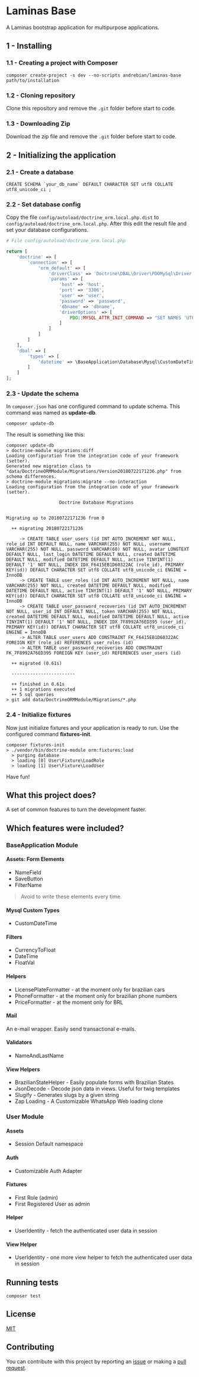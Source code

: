 # Laminas Base

A Laminas bootstrap application for multipurpose applications.

## 1 - Installing

### 1.1 - Creating a project with Composer

```shell
composer create-project -s dev --no-scripts andrebian/laminas-base path/to/installation
```

### 1.2 - Cloning repository

Clone this repository and remove the `.git` folder before start to code.

### 1.3 - Downloading Zip

Download the zip file and remove the `.git` folder before start to code.


## 2 - Initializing the application

### 2.1 - Create a database

```mysql
CREATE SCHEMA `your_db_name` DEFAULT CHARACTER SET utf8 COLLATE utf8_unicode_ci ;
```

### 2.2 - Set database config

Copy the file `config/autoload/doctrine_orm.local.php.dist` to `config/autoload/doctrine_orm.local.php`. After this 
edit the result file and set your database configurations.

```php
# File config/autoload/doctrine_orm.local.php

return [
    'doctrine' => [
        'connection' => [
            'orm_default' => [
                'driverClass' => 'Doctrine\DBAL\Driver\PDOMySql\Driver',
                'params' => [
                    'host' => 'host',
                    'port' => '3306',
                    'user' => 'user',
                    'password' => 'password',
                    'dbname' => 'dbname',
                    'driverOptions' => [
                        PDO::MYSQL_ATTR_INIT_COMMAND => "SET NAMES 'UTF8'"
                    ]
                ]
            ]
        ]
    ],
    'dbal' => [
        'types' => [
            'datetime' => \BaseApplication\Database\Mysql\CustomDateTimeType::class
        ]
    ]
];
```

### 2.3 - Update the schema

In `composer.json` has one configured command to update schema. This command was named as 
**update-db**.

```shell
composer update-db
```

The result is something like this:

```shell
composer update-db
> doctrine-module migrations:diff
Loading configuration from the integration code of your framework (setter).
Generated new migration class to "data/DoctrineORMModule/Migrations/Version20180722171236.php" from schema differences.
> doctrine-module migrations:migrate --no-interaction
Loading configuration from the integration code of your framework (setter).
                                                                    
                    Doctrine Database Migrations                    
                                                                    

Migrating up to 20180722171236 from 0

  ++ migrating 20180722171236

     -> CREATE TABLE user_users (id INT AUTO_INCREMENT NOT NULL, role_id INT DEFAULT NULL, name VARCHAR(255) NOT NULL, username VARCHAR(255) NOT NULL, password VARCHAR(60) NOT NULL, avatar LONGTEXT DEFAULT NULL, last_login DATETIME DEFAULT NULL, created DATETIME DEFAULT NULL, modified DATETIME DEFAULT NULL, active TINYINT(1) DEFAULT '1' NOT NULL, INDEX IDX_F6415EB1D60322AC (role_id), PRIMARY KEY(id)) DEFAULT CHARACTER SET utf8 COLLATE utf8_unicode_ci ENGINE = InnoDB
     -> CREATE TABLE user_roles (id INT AUTO_INCREMENT NOT NULL, name VARCHAR(255) NOT NULL, created DATETIME DEFAULT NULL, modified DATETIME DEFAULT NULL, active TINYINT(1) DEFAULT '1' NOT NULL, PRIMARY KEY(id)) DEFAULT CHARACTER SET utf8 COLLATE utf8_unicode_ci ENGINE = InnoDB
     -> CREATE TABLE user_password_recoveries (id INT AUTO_INCREMENT NOT NULL, user_id INT DEFAULT NULL, token VARCHAR(255) NOT NULL, created DATETIME DEFAULT NULL, modified DATETIME DEFAULT NULL, active TINYINT(1) DEFAULT '1' NOT NULL, INDEX IDX_7F8992A76ED395 (user_id), PRIMARY KEY(id)) DEFAULT CHARACTER SET utf8 COLLATE utf8_unicode_ci ENGINE = InnoDB
     -> ALTER TABLE user_users ADD CONSTRAINT FK_F6415EB1D60322AC FOREIGN KEY (role_id) REFERENCES user_roles (id)
     -> ALTER TABLE user_password_recoveries ADD CONSTRAINT FK_7F8992A76ED395 FOREIGN KEY (user_id) REFERENCES user_users (id)

  ++ migrated (0.61s)

  ------------------------

  ++ finished in 0.61s
  ++ 1 migrations executed
  ++ 5 sql queries
> git add data/DoctrineORMModule/Migrations/*.php

```

### 2.4 - Initialize fixtures

Now just initialize fixtures and your application is ready to run. Use the configured command **fixtures-init**.

```shell
composer fixtures-init
> ./vendor/bin/doctrine-module orm:fixtures:load
  > purging database
  > loading [0] User\Fixture\LoadRole
  > loading [1] User\Fixture\LoadUser

```

Have fun!

## What this project does?
A set of common features to turn the development faster. 




## Which features were included?

### BaseApplication Module

#### Assets: Form Elements

- NameField
- SaveButton
- FilterName

> Avoid to write these elements every time.


#### Mysql Custom Types

- CustomDateTime


#### Filters

- CurrencyToFloat
- DateTime
- FloatVal


#### Helpers

- LicensePlateFormatter - at the moment only for brazilian cars
- PhoneFormatter - at the moment only for brazilian phone numbers
- PriceFormatter - at the moment only for BRL


#### Mail

An e-mail wrapper. Easily send transactional e-mails.


#### Validators

- NameAndLastName


#### View Helpers

- BrazilianStateHelper - Easily populate forms with Brazilian States
- JsonDecode - Decode json data in views. Useful for twig templates
- Slugify - Generates slugs by a given string
- Zap Loading - A Customizable WhatsApp Web loading clone


### User Module

#### Assets

- Session Default namespace


#### Auth

- Customizable Auth Adapter


#### Fixtures

- First Role (admin)
- First Registered User as admin


#### Helper

- UserIdentity - fetch the authenticated user data in session


#### View Helper

- UserIdentity - one more view helper to fetch the authenticated user data in session



## Running tests

`composer test`

 
## License

[MIT](LICENSE)  
 
## Contributing

You can contribute with this project by reporting an [issue](https://github.com/andrebian/laminas-base/issues) or making a [pull request](https://github.com/andrebian/laminas-base/pulls).